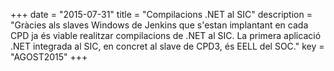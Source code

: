 +++
date        = "2015-07-31"
title       = "Compilacions .NET al SIC"
description = "Gràcies als slaves Windows de Jenkins que s'estan implantant en cada CPD ja és viable realitzar compilacions de .NET al SIC. La primera aplicació .NET integrada al SIC, en concret al slave de CPD3, és EELL del SOC."
key 		= "AGOST2015"
+++
